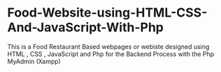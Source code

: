 # Food-Website-using-HTML-CSS-And-JavaScript-With-Php
This is a Food Restaurant Based webpages or webiste designed using HTML , CSS , JavaScript and Php for the Backend Process with the Php MyAdmin (Xampp)
